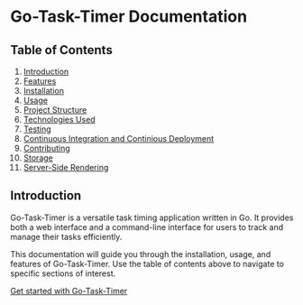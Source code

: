 # Go-Task-Timer Documentation

## Table of Contents
1. [Introduction](#introduction)
2. [Features](features.md)
3. [Installation](installation.md)
4. [Usage](usage.md)
5. [Project Structure](project-structure.md)
6. [Technologies Used](technologies.md)
7. [Testing](testing.md)
8. [Continuous Integration and Continious Deployment](ci-cd.md)
9. [Contributing](contribute.md)
10. [Storage](storage.md)
11. [Server-Side Rendering](server-side-rendering.md)


## Introduction

Go-Task-Timer is a versatile task timing application written in Go. It provides both a web interface and a command-line interface for users to track and manage their tasks efficiently.

This documentation will guide you through the installation, usage, and features of Go-Task-Timer. Use the table of contents above to navigate to specific sections of interest.

[Get started with Go-Task-Timer](installation.md)
